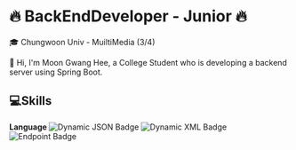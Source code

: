 ﻿# 🔥 BackEndDeveloper - Junior 🔥

 🎓 Chungwoon Univ - MuiltiMedia (3/4) 
 
👋 Hi, I'm Moon Gwang Hee, a College Student who is developing a backend server using Spring Boot.


## 💻Skills

<b> Language </b>
<img alt="Dynamic JSON Badge" src="https://img.shields.io/badge/dynamic/json"> <img alt="Dynamic XML Badge" src="https://img.shields.io/badge/dynamic/xml"> <img alt="Endpoint Badge" src="https://img.shields.io/endpoint">


